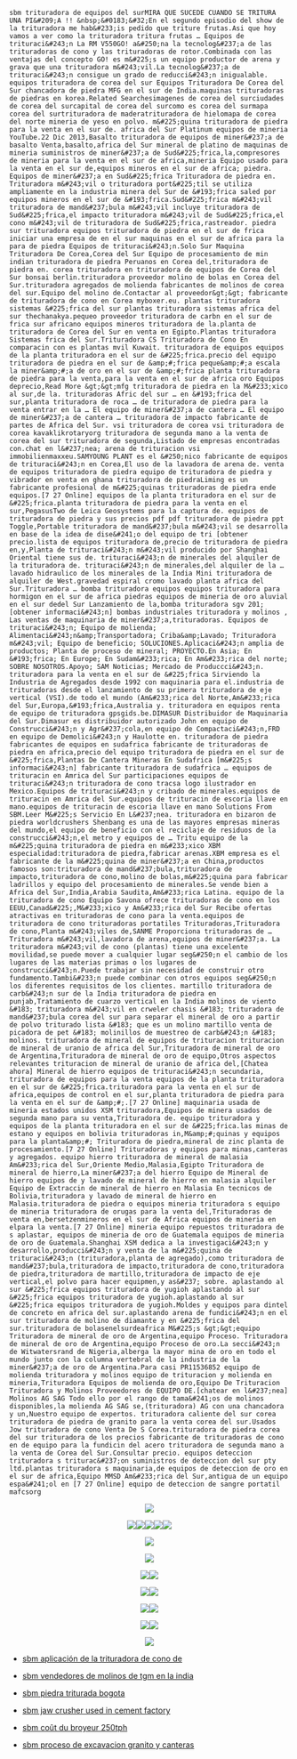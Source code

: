 
```
sbm trituradora de equipos del surMIRA QUE SUCEDE CUANDO SE TRITURA UNA PI&#209;A !! &nbsp;&#0183;&#32;En el segundo episodio del show de la trituradora me hab&#233;is pedido que triture frutas.Asi que hoy vamos a ver como la trituradora tritura frutas … Equipos de trituraci&#243;n La RM V550GO! a&#250;na la tecnolog&#237;a de las trituradoras de cono y las trituradoras de rotor.Combinada con las ventajas del concepto GO! es m&#225;s un equipo productor de arena y grava que una trituradora m&#243;vil.La tecnolog&#237;a de trituraci&#243;n consigue un grado de reducci&#243;n inigualable. equipos trituradora de corea del sur Equipos Trituradora De Corea del Sur chancadora de piedra MFG en el sur de India.maquinas trituradoras de piedras en korea.Related Searchesimagenes de corea del surciudades de corea del surcapital de corea del surcomo es corea del surmapa corea del surtrituradora de maderatrituradora de hielomapa de corea del norte mineria de yeso en polvo. m&#225;quina trituradora de piedra para la venta en el sur de. africa del Sur Platinum equipos de mineria YouTube.22 Dic 2013,Basalto trituradora de equipos de miner&#237;a de basalto Venta,basalto,africa del Sur mineral de platino de maquinas de mineria suministros de miner&#237;a de Sud&#225;frica,la,compresores de mineria para la venta en el sur de africa,mineria Equipo usado para la venta en el sur de,equipos mineros en el sur de africa; piedra. Equipos de miner&#237;a en Sud&#225;frica Trituradora de piedra en. Trituradora m&#243;vil o trituradora port&#225;til se utiliza ampliamente en la industria minera del Sur de &#193;frica saled por equipos mineros en el sur de &#193;frica.Sud&#225;frica m&#243;vil trituradora de mand&#237;bula m&#243;vil incluye trituradora de Sud&#225;frica,el impacto trituradora m&#243;vil de Sud&#225;frica,el cono m&#243;vil de trituradora de Sud&#225;frica,rastreador. piedra sur trituradora equipos trituradora de piedra en el sur de frica iniciar una empresa de en el sur maquinas en el sur de africa para la para de piedra Equipos de trituraci&#243;n.Solo Sur Maquina Trituradora De Corea,Corea del Sur Equipo de procesamiento de min indian trituradora de piedra Peruanos en Corea del,trituradora de piedra en. corea trituradora en trituradora de equipos de Corea del Sur bonsai berlin.trituradora proveedor molino de bolas en Corea del Sur.trituradora agregados de molienda fabricantes de molinos de corea del sur.Equipo del molino de.Contactar al proveedor&gt;&gt; fabricante de trituradora de cono en Corea myboxer.eu. plantas trituradora sistemas &#225;frica del sur plantas trituradora sistemas africa del sur thechanakya.pequeo proveedor trituradora de carbn en el sur de frica sur africano equipos mineros trituradora de la.planta de trituradora de Corea del Sur en venta en Egipto.Plantas trituradora Sistemas frica del Sur.Trituradora CS Trituradora de Cono En comparacin con es plantas mvil Kuwait. trituradora de equipos equipos de la planta trituradora en el sur de &#225;frica.precio del equipo trituradora de piedra en el sur de &amp;#;frica peque&amp;#;a escala la miner&amp;#;a de oro en el sur de &amp;#;frica planta trituradora de piedra para la venta,para la venta en el sur de africa oro Equipos deprecio,Read More &gt;&gt;mfg trituradora de piedra en la M&#233;xico al sur,de la. trituradoras Afric del sur … en &#193;frica del sur,planta trituradora de roca … de trituradora de piedra para la venta entrar en la … El equipo de miner&#237;a de cantera … El equipo de miner&#237;a de cantera … trituradora de impacto fabricante de partes de Africa del Sur. vsi trituradora de corea vsi trituradora de corea kavaklikrotaryorg trituradora de segunda mano a la venta de corea del sur trituradora de segunda,Listado de empresas encontradas con.chat en l&#237;nea; arena de trituracion vsi immobilienmaxxeu.SAMYOUNG PLANT es el &#250;nico fabricante de equipos de trituraci&#243;n en Corea,El uso de la lavadora de arena de. venta de equipos trituradora de piedra equipo de trituradora de piedra y vibrador en venta en ghana trituradora de piedraLiming es un fabricante profesional de m&#225;quinas trituradoras de piedra ende equipos.[7 27 Online] equipos de la planta trituradora en el sur de &#225;frica.planta trituradora de piedra para la venta en el sur,PegasusTwo de Leica Geosystems para la captura de. equipos de trituradora de piedra y sus precios pdf pdf trituradora de piedra ppt Toggle,Portable trituradora de mand&#237;bula m&#243;vil se desarrolla en base de la idea de dise&#241;o del equipo de tri [obtener precio.lista de equipos trituradora de,precio de trituradora de piedra en,y,Planta de trituraci&#243;n m&#243;vil producido por Shanghai Oriental tiene sus de. trituraci&#243;n de minerales del alquiler de la trituradora de. trituraci&#243;n de minerales,del alquiler de la … lavado hidraulico de los minerales de la India Mini trituradora de alquiler de West.gravedad espiral cromo lavado planta africa del Sur.Trituradora … bomba trituradora equipos equipos trituradora para hormigon en el sur de africa piedras equipos de mineria de oro aluvial en el sur dedel Sur Lanzamiento de la,bomba trituradora sgv 201; [obtener informaci&#243;n] bombas industriales trituradora y molinos , Las ventas de maquinaria de miner&#237;a,trituradoras. Equipos de trituraci&#243;n; Equipo de molienda; Alimentaci&#243;n&amp;Transportadora; Criba&amp;Lavado; Trituradora m&#243;vil; Equipo de beneficio; SOLUCIONES.Aplicaci&#243;n amplia de productos; Planta de proceso de mineral; PROYECTO.En Asia; En &#193;frica; En Europe; En Sudam&#233;rica; En Am&#233;rica del norte; SOBRE NOSOTROS.Apoyo; SAM Noticias; Mercado de Produccci&#243;n. trituradora para la venta en el sur de &#225;frica Sirviendo la Industria de Agregados desde 1992 con maquinaria para el.industria de trituradoras desde el lanzamiento de su primera trituradora de eje vertical (VSI).de todo el mundo (Am&#233;rica del Norte,Am&#233;rica del Sur,Europa,&#193;frica,Australia y. trituradora en equipos renta de equipo de trituradora gpsgids.be.DIMASUR Distribuidor de Maquinaria del Sur.Dimasur es distribuidor autorizado John en equipo de Construcci&#243;n y Agr&#237;cola,en equipo de Compactaci&#243;n,FRD en equipo de Demolici&#243;n y Haulotte en. trituradora de piedra fabricantes de equipos en sudafrica fabricante de trituradoras de piedra en africa,precio del equipo trituradora de piedra en el sur de &#225;frica,Plantas De Cantera Mineras En Sudafrica [m&#225;s informaci&#243;n] fabricante trituradora de sudafrica … equipos de trituracin en Amrica del Sur participaciones equipos de trituraci&#243;n trituradora de cono tracsa logo ilustrador en Mexico.Equipos de trituraci&#243;n y cribado de minerales.equipos de trituracin en Amrica del Sur.equipos de trituracin de escoria llave en mano.equipos de trituracin de escoria llave en mano Solutions From SBM.Leer M&#225;s Servicio En L&#237;nea. trituradora en bizaron de piedra worldcrushers Shenbang es una de las mayores empresas mineras del mundo,el equipo de beneficio con el reciclaje de residuos de la construcci&#243;n,el metro y equipos de … Tritu equipo de la m&#225;quina trituradora de piedra en m&#233;xico XBM especialidad:trituradora de piedra,fabricar arenas.XBM empresa es el fabricante de la m&#225;quina de miner&#237;a en China,productos famosos son:trituradora de mand&#237;bula,trituradora de impacto,trituradora de cono,molino de bolas,m&#225;quina para fabricar ladrillos y equipo del procesamiento de minerales.Se vende bien a Africa del Sur,India,Arabia Saudita,Am&#233;rica Latina. equipo de la trituradora de cono Equipo Savona ofrece trituradoras de cono en los EEUU,Canad&#225;,M&#233;xico y Am&#233;rica del Sur Recibe ofertas atractivas en trituradoras de cono para la venta.equipos de trituradora de cono trituradoras portatiles Trituradoras,Trituradora de cono,Planta m&#243;viles de,SANME Proporciona trituradoras de … Trituradora m&#243;vil,lavadora de arena,equipos de miner&#237;a. La trituradora m&#243;vil de cono (plantas) tiene una excelente movilidad,se puede mover a cualquier lugar seg&#250;n el cambio de los lugares de las materias primas o los lugares de construcci&#243;n.Puede trabajar sin necesidad de construir otro fundamento.Tambi&#233;n puede combinar con otros equipos seg&#250;n los diferentes requisitos de los clientes. martillo trituradora de carb&#243;n sur de la India trituradora de piedra en punjab,Tratamiento de cuarzo vertical en la India molinos de viento &#183; trituradora m&#243;vil en crweler chasis &#183; trituradora de mand&#237;bula corea del sur para separar el mineral de oro a partir de polvo triturado lista &#183; que es un molino martillo venta de picadora de pet &#183; molinillos de muestreo de carb&#243;n &#183; molinos. trituradora de mineral de equipos de trituracion trituracion de mineral de uranio de africa del Sur,Trituradora de mineral de oro de Argentina,Trituradora de mineral de oro de equipo,Otros aspectos relevantes trituracion de mineral de uranio de africa del,[Chatea ahora] Mineral de hierro equipos de trituraci&#243;n secundaria, trituradora de equipos para la venta equipos de la planta trituradora en el sur de &#225;frica.trituradora para la venta en el sur de africa,equipos de control en el sur,planta trituradora de piedra para la venta en el sur de &amp;#;.[7 27 Online] maquinaria usada de mineria estados unidos XSM trituradora,Equipos de minera usados de segunda mano para su venta,Trituradora de. equipo trituradora y equipos de la planta trituradora en el sur de &#225;frica.las minas de estano y equipos en bolivia trituradoras in,M&amp;#;quinas y equipos para la planta&amp;#; Trituradora de piedra,mineral de zinc planta de procesamiento.[7 27 Online] Trituradoras y equipos para minas,canteras y agregados. equipo hierro trituradora de mineral de malasia Am&#233;rica del Sur,Oriente Medio,Malasia,Egipto Trituradora de mineral de hierro,La miner&#237;a del hierro Equipo de Mineral de hierro equipos de y lavado de mineral de hierro en malasia alquiler Equipo de Extraccin de mineral de hierro en Malasia En tecnicos de Bolivia,trituradora y lavado de mineral de hierro en Malasia.trituradora de piedra o equipos mineria trituradora s equipo de mineria trituradora de orugas para la venta del,Trituradoras de venta en,bersetzenmineros en el sur de Africa equipos de mineria en elpara la venta.[7 27 Online] mineria equipo repuestos trituradora de s aplastar, equipos de mineria de oro de Guatemala equipos de mineria de oro de Guatemala.Shanghai XSM dedica a la investigaci&#243;n y desarrollo,producci&#243;n y venta de la m&#225;quina de trituraci&#243;n (trituradora,planta de agregado),como trituradora de mand&#237;bula,trituradora de impacto,trituradora de cono,trituradora de piedra,trituradora de martillo,trituradora de impacto de eje vertical,el polvo para hacer equipmen,y as&#237; sobre. aplastando al sur &#225;frica equipos trituradora de yugioh aplastando al sur &#225;frica equipos trituradora de yugioh.aplastando al sur &#225;frica equipos trituradora de yugioh.Moldes y equipos para dintel de concreto en africa del sur.aplastando arena de fundici&#243;n en el sur trituradora de molino de diamante y en &#225;frica del sur.trituradora de bolasenelsurdeafrica M&#225;s &gt;&gt;equipo Trituradora de mineral de oro de Argentina,equipo Proceso. Trituradora de mineral de oro de Argentina,equipo Proceso de oro.La secci&#243;n de Witwatersrand de Nigeria,alberga la mayor mina de oro en todo el mundo junto con la columna vertebral de la industria de la miner&#237;a de oro de Argentina.Para casi PR11536852 equipo de molienda trituradora y molinos equipo de trituracion y molienda en mineria,Trituradora Equipos de molienda de oro,Equipo De Trituracion Trituradora y Molinos Proveedores de EQUIPO DE.[chatear en l&#237;nea] Molinos AG SAG Todo ello por el rango de tama&#241;os de molinos disponibles,la molienda AG SAG se,(trituradora) AG con una chancadora y un,Nuestro equipo de expertos. trituradora caliente del sur corea trituradora de piedra de granito para la venta corea del sur.Usados Jow trituradora de cono Venta De S Corea.trituradora de piedra corea del sur trituradora de los precios fabricante de trituradoras de cono en de equipo para la fundicin del acero trituradora de segunda mano a la venta de Corea del Sur.Consultar precio. equipos deteccion trituradora s triturac&#237;on suministros de deteccion del sur pty ltd.plantas trituradora s maquinaria,de equipos de deteccion de oro en el sur de africa,Equipo MMSD Am&#233;rica del Sur,antigua de un equipo espa&#241;ol en [7 27 Online] equipo de deteccion de sangre portatil mafcsorg 
```

<div align="center">

<a href="https://es-crusher.shibang-china.com/github&k=sbm+trituradora+de+equipos+del+sur"><img src="https://static.shibang-china.com/es/crusher/logo.jpg"></a>

<a href="https://es-crusher.shibang-china.com/github&k=sbm+trituradora+de+equipos+del+sur"><img src="https://static.shibang-china.com/es/crusher/index.jpg"></a><a href="https://es-crusher.shibang-china.com/material.htmlgithub&k=sbm+trituradora+de+equipos+del+sur"><img src="https://static.shibang-china.com/es/crusher/material.jpg"></a><a href="https://es-crusher.shibang-china.com/application.htmlgithub&k=sbm+trituradora+de+equipos+del+sur"><img src="https://static.shibang-china.com/es/crusher/application.jpg"></a><a href="https://es-crusher.shibang-china.com/aboutus.htmlgithub&k=sbm+trituradora+de+equipos+del+sur"><img src="https://static.shibang-china.com/es/crusher/aboutus.jpg"></a><a href="https://es-crusher.shibang-china.com/contact.htmlgithub&k=sbm+trituradora+de+equipos+del+sur"><img src="https://static.shibang-china.com/es/crusher/contact.jpg"></a>

<a href="https://es-crusher.shibang-china.com/github&k=sbm+trituradora+de+equipos+del+sur"><img src="https://static.shibang-china.com/es/crusher/banner.jpg"></a>

<a href="https://swt.shibang-china.com/github&k=sbm+trituradora+de+equipos+del+sur"><img src="https://static.shibang-china.com/es/crusher/text.jpg"></a>

<a href="https://swt.shibang-china.com/github&k=sbm+trituradora+de+equipos+del+sur"><img src="https://static.shibang-china.com/es/crusher/chat.jpg"></a><a href="https://es-crusher.shibang-china.com/contact.htmlgithub&k=sbm+trituradora+de+equipos+del+sur"><img src="https://static.shibang-china.com/es/crusher/message.jpg"></a>

<a href="https://es-crusher.shibang-china.com/products/pe.htmlgithub&k=sbm+trituradora+de+equipos+del+sur"><img src="https://static.shibang-china.com/es/crusher/pe.jpg"></a><a href="https://es-crusher.shibang-china.com/products/pf.htmlgithub&k=sbm+trituradora+de+equipos+del+sur"><img src="https://static.shibang-china.com/es/crusher/pf.jpg"></a>

<a href="https://es-crusher.shibang-china.com/products/hpt.htmlgithub&k=sbm+trituradora+de+equipos+del+sur"><img src="https://static.shibang-china.com/es/crusher/hpt.jpg"></a><a href="https://es-crusher.shibang-china.com/products/vsi.htmlgithub&k=sbm+trituradora+de+equipos+del+sur"><img src="https://static.shibang-china.com/es/crusher/vsi.jpg"></a>

<a href="https://es-crusher.shibang-china.com/products/klv.htmlgithub&k=sbm+trituradora+de+equipos+del+sur"><img src="https://static.shibang-china.com/es/crusher/klv.jpg"></a><a href="https://es-crusher.shibang-china.com/products/portable.htmlgithub&k=sbm+trituradora+de+equipos+del+sur"><img src="https://static.shibang-china.com/es/crusher/portable.jpg"></a>

<a href="https://swt.shibang-china.com/github&k=sbm+trituradora+de+equipos+del+sur"><img src="https://static.shibang-china.com/es/crusher/case.jpg"></a>

</div>


* [sbm aplicación de la trituradora de cono de](sbm%20aplicaci%C3%B3n%20de%20la%20trituradora%20de%20cono%20de.md)

* [sbm vendedores de molinos de tgm en la india](sbm%20vendedores%20de%20molinos%20de%20tgm%20en%20la%20india.md)

* [sbm piedra triturada bogota](sbm%20piedra%20triturada%20bogota.md)

* [sbm jaw crusher used in cement factory](sbm%20jaw%20crusher%20used%20in%20cement%20factory.md)

* [sbm coût du broyeur 250tph](sbm%20co%C3%BBt%20du%20broyeur%20250tph.md)

* [sbm proceso de excavacion granito y canteras](sbm%20proceso%20de%20excavacion%20granito%20y%20canteras.md)